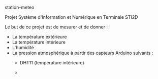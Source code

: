 station-meteo

Projet Système d'Information et Numérique en Terminale STI2D

Le but de ce projet est de mesurer et de donner :
- La température extérieure
- La température intérieure
- L'humidité
- La pression atmosphérique
  à partir des capteurs Arduino suivants :
  - DHT11 (température intérieure)
    
  - 
  
